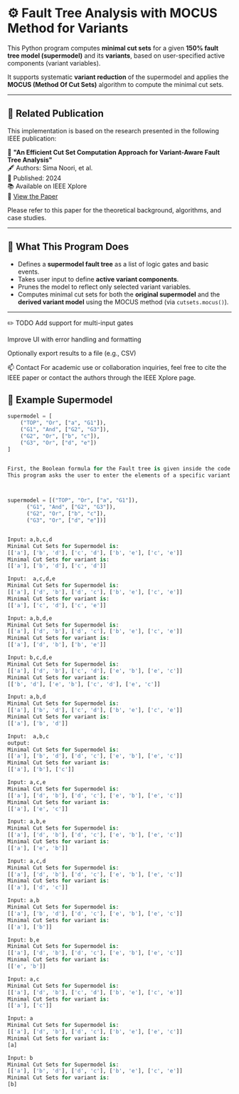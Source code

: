 # ⚙️ Fault Tree Analysis with MOCUS Method for Variants

This Python program computes **minimal cut sets** for a given **150% fault tree model (supermodel)** and its **variants**, based on user-specified active components (variant variables).

It supports systematic **variant reduction** of the supermodel and applies the **MOCUS (Method Of Cut Sets)** algorithm to compute the minimal cut sets.

---

## 📄 Related Publication

This implementation is based on the research presented in the following IEEE publication:

📘 **"An Efficient Cut Set Computation Approach for Variant-Aware Fault Tree Analysis"**  
🖋️ Authors: Sima Noori, et al.  
📅 Published: 2024  
📚 Available on IEEE Xplore  
🔗 [View the Paper](https://ieeexplore.ieee.org/abstract/document/10381472)

Please refer to this paper for the theoretical background, algorithms, and case studies.

---

## 🧠 What This Program Does

- Defines a **supermodel fault tree** as a list of logic gates and basic events.
- Takes user input to define **active variant components**.
- Prunes the model to reflect only selected variant variables.
- Computes minimal cut sets for both the **original supermodel** and the **derived variant model** using the MOCUS method (via `cutsets.mocus()`).

---
✏️ TODO
 Add support for multi-input gates

 Improve UI with error handling and formatting

 Optionally export results to a file (e.g., CSV)

📫 Contact
For academic use or collaboration inquiries, feel free to cite the IEEE paper or contact the authors through the IEEE Xplore page.



## 🧪 Example Supermodel

```python
supermodel = [
    ("TOP", "Or", ["a", "G1"]),
    ("G1", "And", ["G2", "G3"]),
    ("G2", "Or", ["b", "c"]),
    ("G3", "Or", ["d", "e"])
]


First, the Boolean formula for the Fault tree is given inside the code.
This program asks the user to enter the elements of a specific variant and it calculates minimal cut sets for that specific variant 



supermodel = [("TOP", "Or", ["a", "G1"]),
      ("G1", "And", ["G2", "G3"]),
      ("G2", "Or", ["b", "c"]),
      ("G3", "Or", ["d", "e"])]


Input: a,b,c,d
Minimal Cut Sets for Supermodel is:
[['a'], ['b', 'd'], ['c', 'd'], ['b', 'e'], ['c', 'e']]
Minimal Cut Sets for variant is:
[['a'], ['b', 'd'], ['c', 'd']]

Input:  a,c,d,e
Minimal Cut Sets for Supermodel is:
[['a'], ['d', 'b'], ['d', 'c'], ['b', 'e'], ['c', 'e']]
Minimal Cut Sets for variant is:
[['a'], ['c', 'd'], ['c', 'e']]

Input: a,b,d,e
Minimal Cut Sets for Supermodel is:
[['a'], ['d', 'b'], ['d', 'c'], ['b', 'e'], ['c', 'e']]
Minimal Cut Sets for variant is:
[['a'], ['d', 'b'], ['b', 'e']]

Input: b,c,d,e
Minimal Cut Sets for Supermodel is:
[['a'], ['d', 'b'], ['c', 'd'], ['e', 'b'], ['e', 'c']]
Minimal Cut Sets for variant is:
[['b', 'd'], ['e', 'b'], ['c', 'd'], ['e', 'c']]

Input: a,b,d
Minimal Cut Sets for Supermodel is:
[['a'], ['b', 'd'], ['c', 'd'], ['b', 'e'], ['c', 'e']]
Minimal Cut Sets for variant is:
[['a'], ['b', 'd']]

Input:  a,b,c
output: 
Minimal Cut Sets for Supermodel is:
[['a'], ['b', 'd'], ['d', 'c'], ['e', 'b'], ['e', 'c']]
Minimal Cut Sets for variant is:
[['a'], ['b'], ['c']]

Input: a,c,e
Minimal Cut Sets for Supermodel is:
[['a'], ['d', 'b'], ['d', 'c'], ['e', 'b'], ['e', 'c']]
Minimal Cut Sets for variant is:
[['a'], ['e', 'c']]

Input: a,b,e
Minimal Cut Sets for Supermodel is:
[['a'], ['d', 'b'], ['d', 'c'], ['e', 'b'], ['e', 'c']]
Minimal Cut Sets for variant is:
[['a'], ['e', 'b']]

Input: a,c,d
Minimal Cut Sets for Supermodel is:
[['a'], ['d', 'b'], ['d', 'c'], ['e', 'b'], ['e', 'c']]
Minimal Cut Sets for variant is:
[['a'], ['d', 'c']]

Input: a,b
Minimal Cut Sets for Supermodel is:
[['a'], ['b', 'd'], ['d', 'c'], ['e', 'b'], ['e', 'c']]
Minimal Cut Sets for variant is:
[['a'], ['b']]

Input: b,e
Minimal Cut Sets for Supermodel is:
[['a'], ['d', 'b'], ['d', 'c'], ['e', 'b'], ['e', 'c']]
Minimal Cut Sets for variant is:
[['e', 'b']]

Input: a,c
Minimal Cut Sets for Supermodel is:
[['a'], ['d', 'b'], ['c', 'd'], ['b', 'e'], ['c', 'e']]
Minimal Cut Sets for variant is:
[['a'], ['c']]

Input: a
Minimal Cut Sets for Supermodel is:
[['a'], ['d', 'b'], ['d', 'c'], ['b', 'e'], ['e', 'c']]
Minimal Cut Sets for variant is: 
[a]

Input: b
Minimal Cut Sets for Supermodel is:
[['a'], ['b', 'd'], ['d', 'c'], ['b', 'e'], ['c', 'e']]
Minimal Cut Sets for variant is: 
[b]

